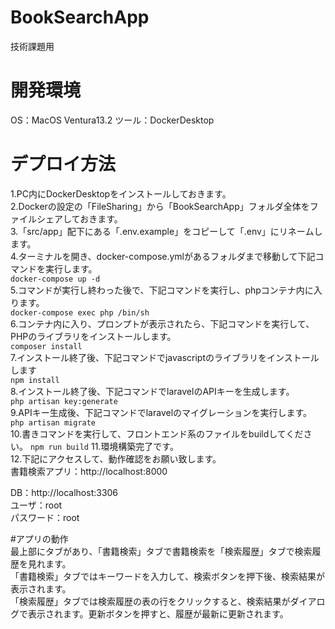 # BookSearchApp
技術課題用

# 開発環境
OS：MacOS Ventura13.2
ツール：DockerDesktop

# デプロイ方法

1.PC内にDockerDesktopをインストールしておきます。  
2.Dockerの設定の「FileSharing」から「BookSearchApp」フォルダ全体をファイルシェアしておきます。  
3.「src/app」配下にある「.env.example」をコピーして「.env」にリネームします。  
4.ターミナルを開き、docker-compose.ymlがあるフォルダまで移動して下記コマンドを実行します。  
`docker-compose up -d`  
5.コマンドが実行し終わった後で、下記コマンドを実行し、phpコンテナ内に入ります。  
`docker-compose exec php /bin/sh`  
6.コンテナ内に入り、プロンプトが表示されたら、下記コマンドを実行して、PHPのライブラリをインストールします。  
`composer install`  
7.インストール終了後、下記コマンドでjavascriptのライブラリをインストールします  
`npm install`  
8.インストール終了後、下記コマンドでlaravelのAPIキーを生成します。  
`php artisan key:generate`  
9.APIキー生成後、下記コマンドでlaravelのマイグレーションを実行します。  
`php artisan migrate`  
10.書きコマンドを実行して、フロントエンド系のファイルをbuildしてください。
`npm run build`
11.環境構築完了です。  
12.下記にアクセスして、動作確認をお願い致します。  
書籍検索アプリ：http://localhost:8000  
  
DB：http://localhost:3306  
ユーザ：root  
パスワード：root  


#アプリの動作  
最上部にタブがあり、「書籍検索」タブで書籍検索を「検索履歴」タブで検索履歴を見れます。  
「書籍検索」タブではキーワードを入力して、検索ボタンを押下後、検索結果が表示されます。  
「検索履歴」タブでは検索履歴の表の行をクリックすると、検索結果がダイアログで表示されます。更新ボタンを押すと、履歴が最新に更新されます。
